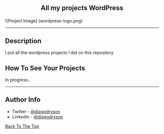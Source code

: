## <p align="center">All my projects WordPress</p>

![Project Image] (wordpress-logo.png)

---

## Description

I put all the wordpress projects I did on this repository

## How To See Your Projects

In progress..

---

## Author Info

- Twitter - [@diagodryson](https://twitter.com/jamesqquick)
- Linkedin - [@diagodryson](https://linkedin.com/in/diagodryson)

[Back To The Top](#read-me-template)